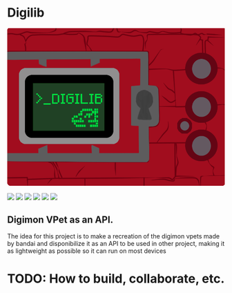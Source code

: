 # Digilib
![](https://raw.githubusercontent.com/Evaghetti/digilib/d3c9b4daea66ebe6615ca2b67b9b80bf5c5df131/resource/logo.png)

![](https://img.shields.io/github/stars/pandao/editor.md.svg) ![](https://img.shields.io/github/forks/pandao/editor.md.svg) ![](https://img.shields.io/github/tag/pandao/editor.md.svg) ![](https://img.shields.io/github/release/pandao/editor.md.svg) ![](https://img.shields.io/github/issues/pandao/editor.md.svg) ![](https://img.shields.io/bower/v/editor.md.svg)

## Digimon VPet as an API.
The idea for this project is to make a recreation of the digimon vpets made by bandai and disponibilize it as an API to be used in other project, making it as lightweight as possible so it can run on most devices

# TODO: How to build, collaborate, etc.
